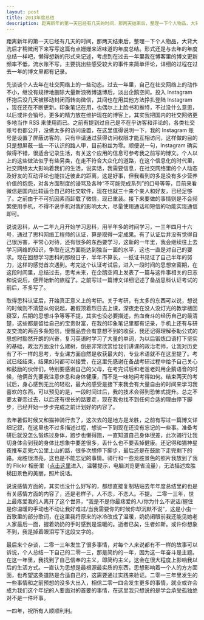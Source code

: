 ```yaml
---
layout: post
title: 2013年度总结
description: 距离新年的第一天已经有几天的时间，那两天结束后，整理一下个人物品，大背大洗后才稍微闲下来写写这篇有点姗姗来迟味道的年度总结。形式还是与去年的年度总结一样吧，懒得想新的形式来记述，考虑到在过去一年里我在博客里的博文更新频率不低，流水账不写，主要挑出些感受较大的事件来简单评论，详细的过程在过去一年的博文里都有记录。
---
```


距离新年的第一天已经有几天的时间，那两天结束后，整理一下个人物品，大背大洗后才稍微闲下来写写这篇有点姗姗来迟味道的年度总结。形式还是与去年的年度总结一样吧，懒得想新的形式来记述，考虑到在过去一年里我在博客里的博文更新频率不低，流水账不写，主要挑出些感受较大的事件来简单评论，详细的过程在过去一年的博文里都有记录。

先谈谈个人去年在社交网络上的一些动态。过去一年里，自己在社交网络上的动作不小，继没有规律地删除大量新浪微博退博后，淡出企鹅空间。投入 Instagram 怀抱后没几天被移动封闭而转向微信，其间也在用其他方法挣扎登陆 Instagram ，现在还在不断更新。印象笔记在用，也偶尔上上脸书和推特，不过没什么意思，以后或许会销号。更多的精力放在维护现在的博客上，其实我把国内的社交网络更多地当作 RSS 来使用而已。之前有提到过自己是不在乎访客和评论的，各类社交账号也都公开，没做太多的访问设置，在这里值得说明一下，我的 Instagram 账号是设置了屏蔽访客的，只有申请通过获得访问权限才能互相访问，这样做的目的只是想屏蔽一些一不认识的路人甲，目前粉丝为零。顺便说一句，Instagram 确实做得不错，很适合记录生活，有关这个应用的信息可参考我之前写的博文。个人以上的这些做法似乎有些另类，在走不符合大众化的道路，在这个信息化的时代里，社交网络太大影响着我们的生活，说实话，我需要信息，在社交网络里的个人动态及好友的互动评论也能拉近彼此的距离，这是好事，但我看到的多是没有多少营养价值的抱怨，对各方面制度的谩骂及各种“不可能完成系列”的口号等等，目前来看微信是国内比较适合自己的社交软件，现在也就三十来个亲人和好友，已经足够了。之前由于不可抗因素而卸载了微信，现已重装。接下来要做的事情则是不会频繁使用手机，不得不说手机对我的影响太大，尽量使用通话和短信的功能实现通信即可。

说说思科，从一二年九月开始学习思科，用半年多的时间学习，一三年四月十六号，通过了思科网络工程师的认证，算是取得一定成果。有了认证后并没有觉得自己很厉害，平常心对待，还有很多的东西要学习，这新的一年里，我会继续往上去学习网络的知识，争取在这方面能达到独当一面的水平，这也一直是对自己的要求。现在回想学习思科的那段日子，半年不算长，一纸证书见证了自己半年的努力，这样的感觉首次遇到。考完这个认证考试后，进入一段时间的思想空窗期，在这段时间里，总结过去，思考未来，在企鹅空间上发表了一篇与这件事相关的日志和说说后，便开始新的旅程了。之前写过一篇博文详细记述了备战思科认证考试的前后，不多写了。

取得思科认证后，开始真正意义上的考研。关于考研，有太多的东西可以说，想说的时候则不清楚从何说起，暑假顶着烈日去上课，深夜走在没人没灯光的教学楼回寝室，后期的思想斗争等等不提，其实也没必要描述，热血奋斗的经历自己的最清楚，这些都是留给自己的宝贵财富，在我的印象笔记里都有记录，手机上还有与研友交流的两百多条短信，慢慢品尝会有意想不到的收获，我还记得理解泰勒公式的思想时豁然开朗的兴奋，复习英语时学习了大量的单词，为以后锻炼口语打下坚实的基础，政治方面没什么建树，倒是非常欣赏给我们讲课的政治老师，让我对历史有了不一样的思考，专业课方面自然是收获最大的，专业术语就不在这里提了。考试已经结束，结果如何都可以接受，在这里先感谢在备战考研过程中给予自己关心和鼓励的伙伴们，特别要感谢自己的父母，在考完试后和老爸老妈用企鹅语音的时候，他俩首先要我注意休息和身体健康，而不是一味地问考得如何。结束两天的考试后，身心感到无比的轻松，最大的感受是接下来我会有大量自由的时间来学习我喜欢的东西，可以预见的是，一段时间过后，我的技术会得到恐怖式提升。总之不要太眷恋过去，以后还有很长的路要走，现在我也找不到任何合适的理由停下脚步，已经开始一步步完成之前计划好的内容了。

去年暑假时候又和猫神骑行去了，这次去的是地方是龙胜，之前有写过一篇博文详细记叙，在这里也不过多描述过程，想谈一下到现在还没有忘记的一些事。准备考研后就没怎么锻炼过身体，跑步也懒得跑，一直知道自己身体很差，此次骑行让我切身体会到我的身体比想象中要差很多，丢什么也不要丢掉健康。还记得和猫神星夜推车走完六公里上山的路，很多次想停下脚步，最后还是在鼓励下走完剩下的路。龙胜很漂亮，这也是不能忘记的事情。骑行和一些龙胜景色的照片我放到了我的 Flickr 相册里（<a href="https://www.flickr.com/lattespirit" target="_blank">点击这里</a>进入，温馨提示，电脑浏览更省流量），无法描述龙胜梯田景色的美丽，照片说话。

说说感情方面的，其实也没什么好写的，都想直接复制粘贴去年年度总结里的也是有关感情方面的内容了，还是老样子，人不恋，不恋人。不提。
二零一三年，世上最疼爱我的人离开了这个世界，“我是不是你最疼爱的人/你为什么不说话/握住是你温暖的手动也不动让我好难过/当我需要你的时候你却沉默不说”，这是小虫一首歌里的部分歌词，在这里我将原来的冰冷改成了温暖，奶奶闭眼前我还能见她老人家最后一面，握着奶奶的手时感到是温暖的。逝者已矣，生者如斯。或许你想象不到，我是掉着眼泪写下这段文字的。

最后来个杂谈，二零一三年发生了很多事情，对每个人来说都有不一样的故事可以诉说，个人总结一下自己的二零一三，那是简约的一年，因为这一年奋斗是主题。在这一年里，我找到了自己信奉的主义，即简约主义，这会在很大程度上影响我以后的生活方式。一直认为思想是最根源最实质的东西，思想影响着一个人的方方面面，也希望这条道路是合适自己的，这需要通过实践来验证。二零一三年里发生的一些事情和之前预想的没多大出入，相信二零一四会发生更多的事情，就业或许会成为我们这个年纪的人要面对的首要的事情，在这里我只想说的是学会承受孤独绝对不是一件坏事。

一四年，祝所有人顺顺利利。

